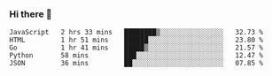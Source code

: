 ### Hi there 👋

<!--
**KLXLjun/KLXLjun** is a ✨ _special_ ✨ repository because its `README.md` (this file) appears on your GitHub profile.

Here are some ideas to get you started:

- 🔭 I’m currently working on ...
- 🌱 I’m currently learning ...
- 👯 I’m looking to collaborate on ...
- 🤔 I’m looking for help with ...
- 💬 Ask me about ...
- 📫 How to reach me: ...
- 😄 Pronouns: ...
- ⚡ Fun fact: ...
-->

<!--START_SECTION:waka-->
```text
JavaScript   2 hrs 33 mins   ████████▒░░░░░░░░░░░░░░░░   32.73 % 
HTML         1 hr 51 mins    ██████░░░░░░░░░░░░░░░░░░░   23.80 % 
Go           1 hr 41 mins    █████▒░░░░░░░░░░░░░░░░░░░   21.57 % 
Python       58 mins         ███░░░░░░░░░░░░░░░░░░░░░░   12.47 % 
JSON         36 mins         ██░░░░░░░░░░░░░░░░░░░░░░░   07.85 % 
```
<!--END_SECTION:waka-->

